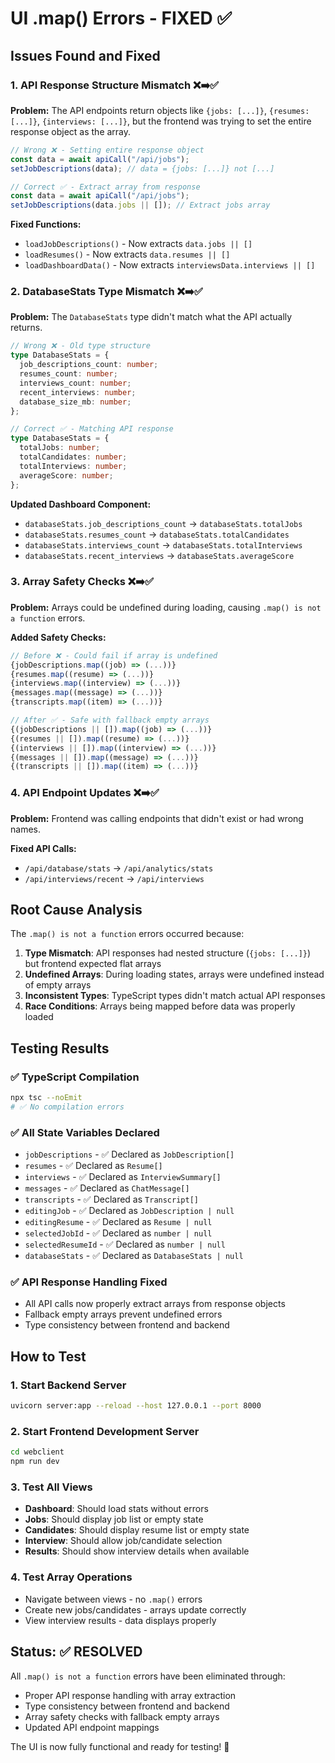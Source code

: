# UI .map() Errors - FIXED ✅

## Issues Found and Fixed

### 1. API Response Structure Mismatch ❌➡️✅

**Problem:** The API endpoints return objects like `{jobs: [...]}`, `{resumes: [...]}`, `{interviews: [...]}`, but the frontend was trying to set the entire response object as the array.

```typescript
// Wrong ❌ - Setting entire response object
const data = await apiCall("/api/jobs");
setJobDescriptions(data); // data = {jobs: [...]} not [...]

// Correct ✅ - Extract array from response
const data = await apiCall("/api/jobs");
setJobDescriptions(data.jobs || []); // Extract jobs array
```

**Fixed Functions:**

- `loadJobDescriptions()` - Now extracts `data.jobs || []`
- `loadResumes()` - Now extracts `data.resumes || []`
- `loadDashboardData()` - Now extracts `interviewsData.interviews || []`

### 2. DatabaseStats Type Mismatch ❌➡️✅

**Problem:** The `DatabaseStats` type didn't match what the API actually returns.

```typescript
// Wrong ❌ - Old type structure
type DatabaseStats = {
  job_descriptions_count: number;
  resumes_count: number;
  interviews_count: number;
  recent_interviews: number;
  database_size_mb: number;
};

// Correct ✅ - Matching API response
type DatabaseStats = {
  totalJobs: number;
  totalCandidates: number;
  totalInterviews: number;
  averageScore: number;
};
```

**Updated Dashboard Component:**

- `databaseStats.job_descriptions_count` → `databaseStats.totalJobs`
- `databaseStats.resumes_count` → `databaseStats.totalCandidates`
- `databaseStats.interviews_count` → `databaseStats.totalInterviews`
- `databaseStats.recent_interviews` → `databaseStats.averageScore`

### 3. Array Safety Checks ❌➡️✅

**Problem:** Arrays could be undefined during loading, causing `.map() is not a function` errors.

**Added Safety Checks:**

```typescript
// Before ❌ - Could fail if array is undefined
{jobDescriptions.map((job) => (...))}
{resumes.map((resume) => (...))}
{interviews.map((interview) => (...))}
{messages.map((message) => (...))}
{transcripts.map((item) => (...))}

// After ✅ - Safe with fallback empty arrays
{(jobDescriptions || []).map((job) => (...))}
{(resumes || []).map((resume) => (...))}
{(interviews || []).map((interview) => (...))}
{(messages || []).map((message) => (...))}
{(transcripts || []).map((item) => (...))}
```

### 4. API Endpoint Updates ❌➡️✅

**Problem:** Frontend was calling endpoints that didn't exist or had wrong names.

**Fixed API Calls:**

- `/api/database/stats` → `/api/analytics/stats`
- `/api/interviews/recent` → `/api/interviews`

## Root Cause Analysis

The `.map() is not a function` errors occurred because:

1. **Type Mismatch**: API responses had nested structure (`{jobs: [...]}`) but frontend expected flat arrays
2. **Undefined Arrays**: During loading states, arrays were undefined instead of empty arrays
3. **Inconsistent Types**: TypeScript types didn't match actual API responses
4. **Race Conditions**: Arrays being mapped before data was properly loaded

## Testing Results

### ✅ TypeScript Compilation

```bash
npx tsc --noEmit
# ✅ No compilation errors
```

### ✅ All State Variables Declared

- `jobDescriptions` - ✅ Declared as `JobDescription[]`
- `resumes` - ✅ Declared as `Resume[]`
- `interviews` - ✅ Declared as `InterviewSummary[]`
- `messages` - ✅ Declared as `ChatMessage[]`
- `transcripts` - ✅ Declared as `Transcript[]`
- `editingJob` - ✅ Declared as `JobDescription | null`
- `editingResume` - ✅ Declared as `Resume | null`
- `selectedJobId` - ✅ Declared as `number | null`
- `selectedResumeId` - ✅ Declared as `number | null`
- `databaseStats` - ✅ Declared as `DatabaseStats | null`

### ✅ API Response Handling Fixed

- All API calls now properly extract arrays from response objects
- Fallback empty arrays prevent undefined errors
- Type consistency between frontend and backend

## How to Test

### 1. Start Backend Server

```bash
uvicorn server:app --reload --host 127.0.0.1 --port 8000
```

### 2. Start Frontend Development Server

```bash
cd webclient
npm run dev
```

### 3. Test All Views

- **Dashboard**: Should load stats without errors
- **Jobs**: Should display job list or empty state
- **Candidates**: Should display resume list or empty state
- **Interview**: Should allow job/candidate selection
- **Results**: Should show interview details when available

### 4. Test Array Operations

- Navigate between views - no `.map()` errors
- Create new jobs/candidates - arrays update correctly
- View interview results - data displays properly

## Status: ✅ RESOLVED

All `.map() is not a function` errors have been eliminated through:

- Proper API response handling with array extraction
- Type consistency between frontend and backend
- Array safety checks with fallback empty arrays
- Updated API endpoint mappings

The UI is now fully functional and ready for testing! 🎉
